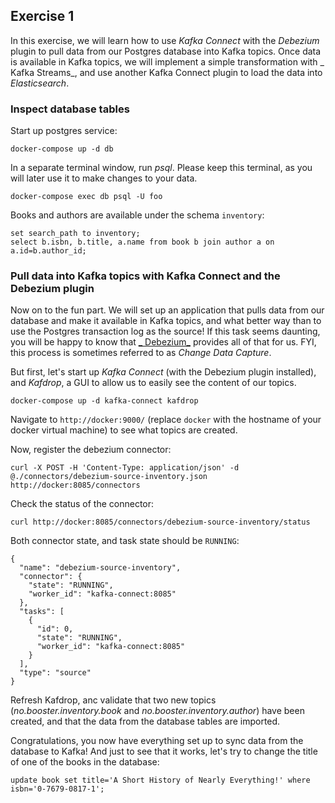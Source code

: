 ## Exercise 1

In this exercise, we will learn how to use _Kafka Connect_ with the _Debezium_ plugin to pull data from our Postgres
database into Kafka topics. Once data is available in Kafka topics, we will implement a simple transformation with _
Kafka Streams_, and use another Kafka Connect plugin to load the data into _Elasticsearch_.

### Inspect database tables

Start up postgres service:

    docker-compose up -d db

In a separate terminal window, run _psql_. Please keep this terminal, as you will later use it to make changes to your
data.

    docker-compose exec db psql -U foo

Books and authors are available under the schema ``inventory``:

    set search_path to inventory;
    select b.isbn, b.title, a.name from book b join author a on a.id=b.author_id;

### Pull data into Kafka topics with Kafka Connect and the Debezium plugin

Now on to the fun part. We will set up an application that pulls data from our database and make it available in Kafka
topics, and what better way than to use the Postgres transaction log as the source!
If this task seems daunting, you will be happy to know that [_
Debezium_](https://debezium.io/documentation/reference/stable/connectors/postgresql.html)
provides all of that for us. FYI, this process is sometimes referred to as _Change Data Capture_.

But first, let's start up _Kafka Connect_ (with the Debezium plugin installed), and _Kafdrop_, a GUI to allow us to
easily see the content of our topics.

    docker-compose up -d kafka-connect kafdrop

Navigate to ``http://docker:9000/`` (replace `docker` with the hostname of your docker virtual machine)
to see what topics are created.

Now, register the debezium connector:

    curl -X POST -H 'Content-Type: application/json' -d @./connectors/debezium-source-inventory.json http://docker:8085/connectors

Check the status of the connector:

    curl http://docker:8085/connectors/debezium-source-inventory/status

Both connector state, and task state should be `RUNNING`:

```
{
  "name": "debezium-source-inventory",
  "connector": {
    "state": "RUNNING",
    "worker_id": "kafka-connect:8085"
  },
  "tasks": [
    {
      "id": 0,
      "state": "RUNNING",
      "worker_id": "kafka-connect:8085"
    }
  ],
  "type": "source"
}
```

Refresh Kafdrop, anc validate that two new topics (_no.booster.inventory.book_ and _no.booster.inventory.author_)
have been created, and that the data from the database tables are imported.

Congratulations, you now have everything set up to sync data from the database to Kafka! And just to see that it works,
let's try to change the title of one of the books in the database:

    update book set title='A Short History of Nearly Everything!' where isbn='0-7679-0817-1';


